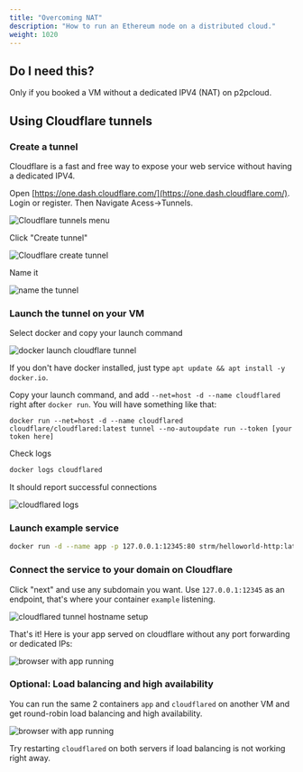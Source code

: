 ```yaml
---
title: "Overcoming NAT"
description: "How to run an Ethereum node on a distributed cloud."
weight: 1020
---
```


## Do I need this?
Only if you booked a VM without a dedicated IPV4 (NAT) on p2pcloud.

## Using Cloudflare tunnels

### Create a tunnel

Cloudflare is a fast and free way to expose your web service without having a dedicated IPV4.

Open [https://one.dash.cloudflare.com/](https://one.dash.cloudflare.com/). Login or register. Then Navigate Acess->Tunnels. 

![Cloudflare tunnels menu](/imgs/docs/guides/overcoming-nat/tunnels_menu.png)

Click "Create tunnel"

![Cloudflare create tunnel](/imgs/docs/guides/overcoming-nat/create_tunnel.png)

Name it

![name the tunnel](/imgs/docs/guides/overcoming-nat/name.png)

### Launch the tunnel on your VM

Select docker and copy your launch command

![docker launch cloudflare tunnel](/imgs/docs/guides/overcoming-nat/docker_command.png)

If you don't have docker installed, just type `apt update && apt install -y docker.io`.

Copy your launch command, and add `--net=host -d --name cloudflared` right after `docker run`. You will have something like that:

```
docker run --net=host -d --name cloudflared cloudflare/cloudflared:latest tunnel --no-autoupdate run --token [your token here]
```

Check logs

```bash
docker logs cloudflared
```

It should report successful connections

![cloudflared logs](/imgs/docs/guides/overcoming-nat/logs.png)


### Launch example service
```bash
docker run -d --name app -p 127.0.0.1:12345:80 strm/helloworld-http:latest
```

### Connect the service to your domain on Cloudflare

Click "next" and use any subdomain you want. Use `127.0.0.1:12345` as an endpoint, that's where your container `example` listening.

![cloudflared tunnel hostname setup](/imgs/docs/guides/overcoming-nat/hostname.png)

That's it! Here is your app served on cloudflare without any port forwarding or dedicated IPs:

![browser with app running](/imgs/docs/guides/overcoming-nat/browser.png)

### Optional: Load balancing and high availability

You can run the same 2 containers `app` and `cloudflared` on another VM and get round-robin load balancing and high availability. 

![browser with app running](/imgs/docs/guides/overcoming-nat/lb.png)

Try restarting `cloudflared` on both servers if load balancing is not working right away.